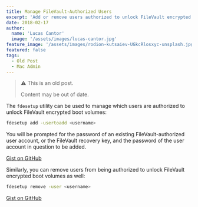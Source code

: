 ```yaml
---
title: Manage FileVault-Authorized Users
excerpt: 'Add or remove users authorized to unlock FileVault encrypted boot volumes using the fdesetup command line utility.'
date: 2018-02-17
author:
  name: 'Lucas Cantor'
  image: '/assets/images/lucas-cantor.jpg'
feature_image: '/assets/images/rodion-kutsaiev-UGkcRlosxyc-unsplash.jpg'
featured: false
tags:
  - Old Post
  - Mac Admin
---
```


> ⚠️ This is an old post.
>
> Content may be out of date.

The `fdesetup` utility can be used to manage which users are authorized to unlock FileVault encrypted boot volumes:

```bash
fdesetup add -usertoadd <username>
```

You will be prompted for the password of an existing FileVault-authorized user account, or the FileVault recovery key, and the password of the user account in question to be added.

[Gist on GitHub](https://gist.github.com/lucascantor/235b3254bdef2b78bfe8536ff6da6124)

Similarly, you can remove users from being authorized to unlock FileVault encrypted boot volumes as well:

```bash
fdesetup remove -user <username>
```

[Gist on GitHub](https://gist.github.com/lucascantor/5c89e45d2b0f18288a27fa9e204abf68)

